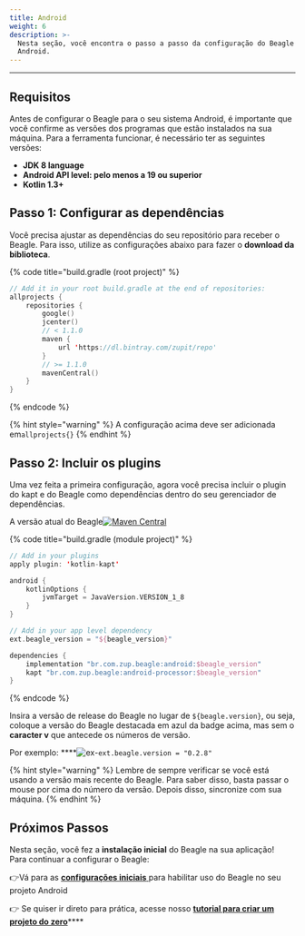 ```yaml
---
title: Android
weight: 6
description: >-
  Nesta seção, você encontra o passo a passo da configuração do Beagle no
  Android.
---
```


---

## Requisitos

Antes de configurar o Beagle para o seu sistema Android, é importante que você confirme as versões dos programas que estão instalados na sua máquina. Para a ferramenta funcionar, é necessário ter as seguintes versões: ‌

* **JDK 8 language**
* **Android API level: pelo menos a 19 ou superior**
* **Kotlin 1.3+** 

## **Passo 1: Configurar as dependências** 

Você precisa ajustar as dependências do seu repositório para receber o Beagle. Para isso, utilize as configurações abaixo para fazer o **download da biblioteca**.

{% code title="build.gradle \(root project\)" %}
```kotlin
// Add it in your root build.gradle at the end of repositories:
allprojects {
    repositories {
        google()
        jcenter()
        // < 1.1.0
        maven {
            url 'https://dl.bintray.com/zupit/repo'
        }
        // >= 1.1.0
        mavenCentral()
    }
}
```
{% endcode %}

{% hint style="warning" %}
A configuração acima deve ser adicionada em`allprojects{}`
{% endhint %}

## **Passo 2: Incluir os plugins**

Uma vez feita a primeira configuração, agora você precisa incluir o plugin do kapt e do Beagle como dependências dentro do seu gerenciador de dependências. 

A versão atual do Beagle[![Maven Central](https://img.shields.io/maven-central/v/br.com.zup.beagle/android)](https://mvnrepository.com/artifact/br.com.zup.beagle/android)



{% code title="build.gradle \(module project\)" %}
```kotlin
// Add in your plugins
apply plugin: 'kotlin-kapt'

android {
    kotlinOptions {
        jvmTarget = JavaVersion.VERSION_1_8
    }
}

// Add in your app level dependency
ext.beagle_version = "${beagle_version}" 

dependencies {    
    implementation "br.com.zup.beagle:android:$beagle_version"    
    kapt "br.com.zup.beagle:android-processor:$beagle_version"
}
```
{% endcode %}

Insira a versão de release do Beagle no lugar de `${beagle.version}`, ou seja, coloque a versão do Beagle destacada em azul da badge acima, mas sem o **caracter v** que antecede os números de versão.

Por exemplo: ****![ex](http://img.shields.io/badge/release-v0.2.8-important)-`ext.beagle.version = "0.2.8"`

{% hint style="warning" %}
Lembre de sempre verificar se você está usando a versão mais recente do Beagle. Para saber disso, basta passar o mouse por cima do número da versão. Depois disso, sincronize com sua máquina.
{% endhint %}

## Próximos Passos

Nesta seção, você fez a **instalação inicial** do Beagle na sua aplicação!  
Para continuar a configurar o Beagle:

👉Vá para as [**configurações iniciais** ](../using-beagle/android.md)para habilitar uso do Beagle no seu projeto Android

👉 Se quiser ir direto para prática, acesse nosso [**tutorial para criar um projeto do zero**](../new-project/case-android/)\*\*\*\*

